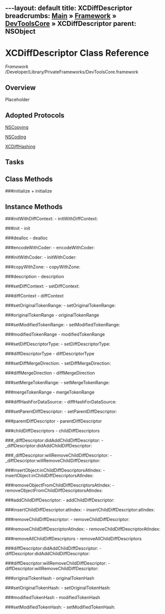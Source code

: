 ---layout: default
title: XCDiffDescriptor
breadcrumbs: <a href="/index.html">Main</a> &raquo; <a href="/Frameworks.html">Framework</a> &raquo; <a href="/Frameworks/DevToolsCore.html">DevToolsCore</a> &raquo; XCDiffDescriptor
parent: NSObject 
---
# XCDiffDescriptor Class Reference

*Framework* /Developer/Library/PrivateFrameworks/DevToolsCore.framework

## Overview

Placeholder

## Adopted Protocols

[NSCopying]()

[NSCoding]()

[XCDiffHashing]()

## Tasks

## Class Methods

<a name="+initialize"></a>
###initialize
    + initialize

## Instance Methods

<a name="-initWithDiffContext:"></a>
###initWithDiffContext:
    - initWithDiffContext:

<a name="-init"></a>
###init
    - init

<a name="-dealloc"></a>
###dealloc
    - dealloc

<a name="-encodeWithCoder:"></a>
###encodeWithCoder:
    - encodeWithCoder:

<a name="-initWithCoder:"></a>
###initWithCoder:
    - initWithCoder:

<a name="-copyWithZone:"></a>
###copyWithZone:
    - copyWithZone:

<a name="-description"></a>
###description
    - description

<a name="-setDiffContext:"></a>
###setDiffContext:
    - setDiffContext:

<a name="-diffContext"></a>
###diffContext
    - diffContext

<a name="-setOriginalTokenRange:"></a>
###setOriginalTokenRange:
    - setOriginalTokenRange:

<a name="-originalTokenRange"></a>
###originalTokenRange
    - originalTokenRange

<a name="-setModifiedTokenRange:"></a>
###setModifiedTokenRange:
    - setModifiedTokenRange:

<a name="-modifiedTokenRange"></a>
###modifiedTokenRange
    - modifiedTokenRange

<a name="-setDiffDescriptorType:"></a>
###setDiffDescriptorType:
    - setDiffDescriptorType:

<a name="-diffDescriptorType"></a>
###diffDescriptorType
    - diffDescriptorType

<a name="-setDiffMergeDirection:"></a>
###setDiffMergeDirection:
    - setDiffMergeDirection:

<a name="-diffMergeDirection"></a>
###diffMergeDirection
    - diffMergeDirection

<a name="-setMergeTokenRange:"></a>
###setMergeTokenRange:
    - setMergeTokenRange:

<a name="-mergeTokenRange"></a>
###mergeTokenRange
    - mergeTokenRange

<a name="-diffHashForDataSource:"></a>
###diffHashForDataSource:
    - diffHashForDataSource:

<a name="-setParentDiffDescriptor:"></a>
###setParentDiffDescriptor:
    - setParentDiffDescriptor:

<a name="-parentDiffDescriptor"></a>
###parentDiffDescriptor
    - parentDiffDescriptor

<a name="-childDiffDescriptors"></a>
###childDiffDescriptors
    - childDiffDescriptors

<a name="-_diffDescriptor:didAddChildDiffDescriptor:"></a>
###_diffDescriptor:didAddChildDiffDescriptor:
    - _diffDescriptor:didAddChildDiffDescriptor:

<a name="-_diffDescriptor:willRemoveChildDiffDescriptor:"></a>
###_diffDescriptor:willRemoveChildDiffDescriptor:
    - _diffDescriptor:willRemoveChildDiffDescriptor:

<a name="-insertObject:inChildDiffDescriptorsAtIndex:"></a>
###insertObject:inChildDiffDescriptorsAtIndex:
    - insertObject:inChildDiffDescriptorsAtIndex:

<a name="-removeObjectFromChildDiffDescriptorsAtIndex:"></a>
###removeObjectFromChildDiffDescriptorsAtIndex:
    - removeObjectFromChildDiffDescriptorsAtIndex:

<a name="-addChildDiffDescriptor:"></a>
###addChildDiffDescriptor:
    - addChildDiffDescriptor:

<a name="-insertChildDiffDescriptor:atIndex:"></a>
###insertChildDiffDescriptor:atIndex:
    - insertChildDiffDescriptor:atIndex:

<a name="-removeChildDiffDescriptor:"></a>
###removeChildDiffDescriptor:
    - removeChildDiffDescriptor:

<a name="-removeChildDiffDescriptorAtIndex:"></a>
###removeChildDiffDescriptorAtIndex:
    - removeChildDiffDescriptorAtIndex:

<a name="-removeAllChildDiffDescriptors"></a>
###removeAllChildDiffDescriptors
    - removeAllChildDiffDescriptors

<a name="-diffDescriptor:didAddChildDiffDescriptor:"></a>
###diffDescriptor:didAddChildDiffDescriptor:
    - diffDescriptor:didAddChildDiffDescriptor:

<a name="-diffDescriptor:willRemoveChildDiffDescriptor:"></a>
###diffDescriptor:willRemoveChildDiffDescriptor:
    - diffDescriptor:willRemoveChildDiffDescriptor:

<a name="-originalTokenHash"></a>
###originalTokenHash
    - originalTokenHash

<a name="-setOriginalTokenHash:"></a>
###setOriginalTokenHash:
    - setOriginalTokenHash:

<a name="-modifiedTokenHash"></a>
###modifiedTokenHash
    - modifiedTokenHash

<a name="-setModifiedTokenHash:"></a>
###setModifiedTokenHash:
    - setModifiedTokenHash:

